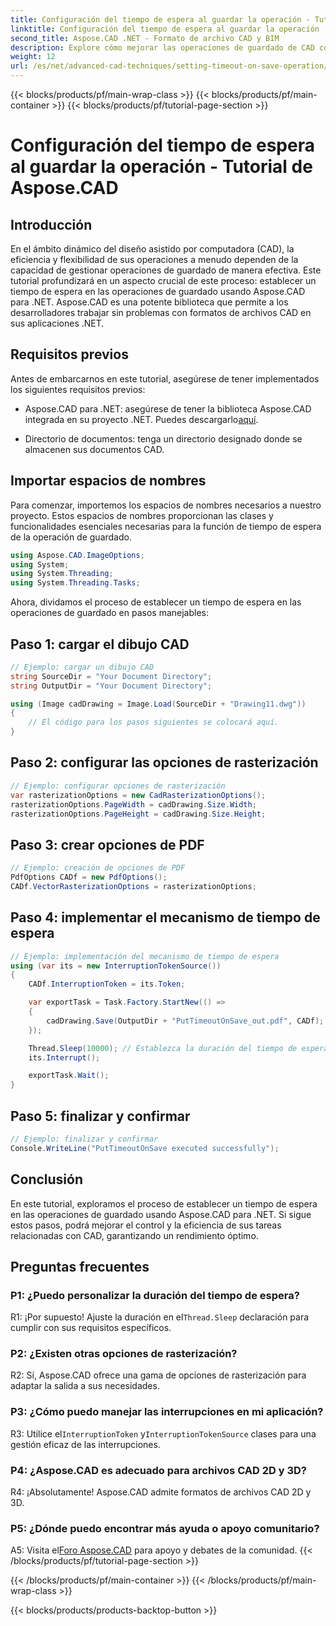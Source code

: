 ```yaml
---
title: Configuración del tiempo de espera al guardar la operación - Tutorial de Aspose.CAD
linktitle: Configuración del tiempo de espera al guardar la operación
second_title: Aspose.CAD .NET - Formato de archivo CAD y BIM
description: Explore cómo mejorar las operaciones de guardado de CAD con configuraciones de tiempo de espera usando Aspose.CAD para .NET. Aumente la eficiencia y el control en sus aplicaciones .NET.
weight: 12
url: /es/net/advanced-cad-techniques/setting-timeout-on-save-operation/
---
```


{{< blocks/products/pf/main-wrap-class >}}
{{< blocks/products/pf/main-container >}}
{{< blocks/products/pf/tutorial-page-section >}}

# Configuración del tiempo de espera al guardar la operación - Tutorial de Aspose.CAD

## Introducción

En el ámbito dinámico del diseño asistido por computadora (CAD), la eficiencia y flexibilidad de sus operaciones a menudo dependen de la capacidad de gestionar operaciones de guardado de manera efectiva. Este tutorial profundizará en un aspecto crucial de este proceso: establecer un tiempo de espera en las operaciones de guardado usando Aspose.CAD para .NET. Aspose.CAD es una potente biblioteca que permite a los desarrolladores trabajar sin problemas con formatos de archivos CAD en sus aplicaciones .NET.

## Requisitos previos

Antes de embarcarnos en este tutorial, asegúrese de tener implementados los siguientes requisitos previos:

-  Aspose.CAD para .NET: asegúrese de tener la biblioteca Aspose.CAD integrada en su proyecto .NET. Puedes descargarlo[aquí](https://releases.aspose.com/cad/net/).

- Directorio de documentos: tenga un directorio designado donde se almacenen sus documentos CAD.

## Importar espacios de nombres

Para comenzar, importemos los espacios de nombres necesarios a nuestro proyecto. Estos espacios de nombres proporcionan las clases y funcionalidades esenciales necesarias para la función de tiempo de espera de la operación de guardado.

```csharp
using Aspose.CAD.ImageOptions;
using System;
using System.Threading;
using System.Threading.Tasks;
```

Ahora, dividamos el proceso de establecer un tiempo de espera en las operaciones de guardado en pasos manejables:

## Paso 1: cargar el dibujo CAD

```csharp
// Ejemplo: cargar un dibujo CAD
string SourceDir = "Your Document Directory";
string OutputDir = "Your Document Directory";

using (Image cadDrawing = Image.Load(SourceDir + "Drawing11.dwg"))
{
    // El código para los pasos siguientes se colocará aquí.
}
```

## Paso 2: configurar las opciones de rasterización

```csharp
// Ejemplo: configurar opciones de rasterización
var rasterizationOptions = new CadRasterizationOptions();
rasterizationOptions.PageWidth = cadDrawing.Size.Width;
rasterizationOptions.PageHeight = cadDrawing.Size.Height;
```

## Paso 3: crear opciones de PDF

```csharp
// Ejemplo: creación de opciones de PDF
PdfOptions CADf = new PdfOptions();
CADf.VectorRasterizationOptions = rasterizationOptions;
```

## Paso 4: implementar el mecanismo de tiempo de espera

```csharp
// Ejemplo: implementación del mecanismo de tiempo de espera
using (var its = new InterruptionTokenSource())
{
    CADf.InterruptionToken = its.Token;

    var exportTask = Task.Factory.StartNew(() =>
    {
        cadDrawing.Save(OutputDir + "PutTimeoutOnSave_out.pdf", CADf);
    });

    Thread.Sleep(10000); // Establezca la duración del tiempo de espera deseado en milisegundos
    its.Interrupt();

    exportTask.Wait();
}
```

## Paso 5: finalizar y confirmar

```csharp
// Ejemplo: finalizar y confirmar
Console.WriteLine("PutTimeoutOnSave executed successfully");
```

## Conclusión

En este tutorial, exploramos el proceso de establecer un tiempo de espera en las operaciones de guardado usando Aspose.CAD para .NET. Si sigue estos pasos, podrá mejorar el control y la eficiencia de sus tareas relacionadas con CAD, garantizando un rendimiento óptimo.

## Preguntas frecuentes

### P1: ¿Puedo personalizar la duración del tiempo de espera?

R1: ¡Por supuesto! Ajuste la duración en el`Thread.Sleep` declaración para cumplir con sus requisitos específicos.

### P2: ¿Existen otras opciones de rasterización?

R2: Sí, Aspose.CAD ofrece una gama de opciones de rasterización para adaptar la salida a sus necesidades.

### P3: ¿Cómo puedo manejar las interrupciones en mi aplicación?

 R3: Utilice el`InterruptionToken` y`InterruptionTokenSource` clases para una gestión eficaz de las interrupciones.

### P4: ¿Aspose.CAD es adecuado para archivos CAD 2D y 3D?

R4: ¡Absolutamente! Aspose.CAD admite formatos de archivos CAD 2D y 3D.

### P5: ¿Dónde puedo encontrar más ayuda o apoyo comunitario?

A5: Visita el[Foro Aspose.CAD](https://forum.aspose.com/c/cad/19) para apoyo y debates de la comunidad.
{{< /blocks/products/pf/tutorial-page-section >}}

{{< /blocks/products/pf/main-container >}}
{{< /blocks/products/pf/main-wrap-class >}}

{{< blocks/products/products-backtop-button >}}

